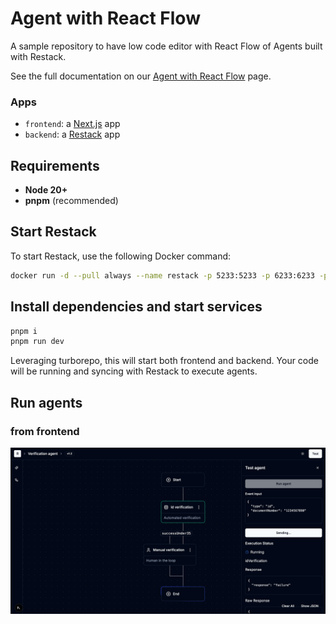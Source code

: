 # Agent with React Flow

A sample repository to have low code editor with React Flow of Agents built with Restack.

See the full documentation on our [Agent with React Flow](https://docs.restack.io/blueprints/agent-reactflow) page.

### Apps

- `frontend`: a [Next.js](https://nextjs.org/) app
- `backend`: a [Restack](https://restack.io/) app

## Requirements

- **Node 20+**
- **pnpm** (recommended)

## Start Restack

To start Restack, use the following Docker command:

```bash
docker run -d --pull always --name restack -p 5233:5233 -p 6233:6233 -p 7233:7233 -p 9233:9233 ghcr.io/restackio/restack:main
```

## Install dependencies and start services

```bash
pnpm i
pnpm run dev
```

Leveraging turborepo, this will start both frontend and backend.
Your code will be running and syncing with Restack to execute agents.

## Run agents

### from frontend

![Run agents from frontend](./agent-reactflow.png)